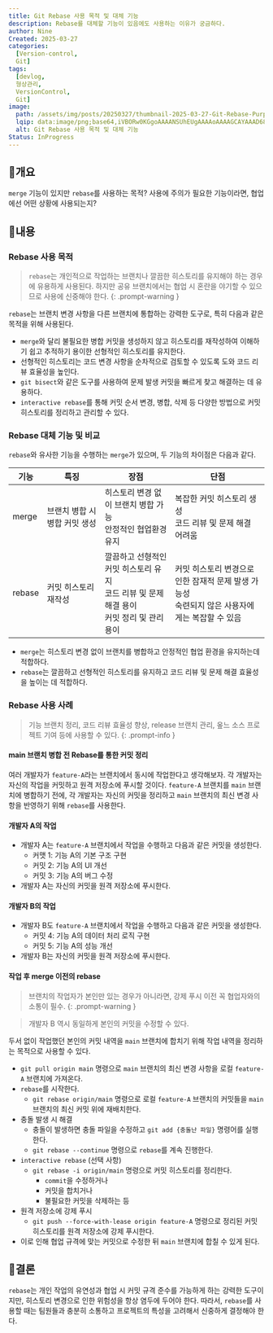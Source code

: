 ```yaml
---
title: Git Rebase 사용 목적 및 대체 기능
description: Rebase를 대체할 기능이 있음에도 사용하는 이유가 궁금하다.
author: Nine
Created: 2025-03-27
categories:
  [Version-control,
  Git]
tags:
  [devlog,
  형상관리,
  VersionControl,
  Git]
image:
  path: /assets/img/posts/20250327/thumbnail-2025-03-27-Git-Rebase-Purpose-and-Alternative-Features.png
  lqip: data:image/png;base64,iVBORw0KGgoAAAANSUhEUgAAAAoAAAAGCAYAAAD68A/GAAAAAklEQVR4AewaftIAAABMSURBVI3BOwqAMBBAwbebrQURFLHy/vcS9AB+CGa1iGgjZEb8RgGlkPGRlgnfVkgnUtVo0/IwMndnjgdYwF0JcafjZWQiQj+M/FEKXZhwFlQPOcvOAAAAAElFTkSuQmCC
  alt: Git Rebase 사용 목적 및 대체 기능
Status: InProgress
---
```

## 📌개요

`merge` 기능이 있지만 `rebase`를 사용하는 목적?
사용에 주의가 필요한 기능이라면, 협업에선 어떤 상황에 사용되는지?

## 📌내용

### Rebase 사용 목적

> `rebase`는 개인적으로 작업하는 브랜치나 깔끔한 히스토리를 유지해야 하는 경우에 유용하게 사용된다. 하지만 공유 브랜치에서는 협업 시 혼란을 야기할 수 있으므로 사용에 신중해야 한다.
{: .prompt-warning }

`rebase`는 브랜치 변경 사항을 다른 브랜치에 통합하는 강력한 도구로, 특히 다음과 같은 목적을 위해 사용된다.

- `merge`와 달리 불필요한 병합 커밋을 생성하지 않고 히스토리를 재작성하여 이해하기 쉽고 추적하기 용이한 선형적인 히스토리를 유지한다.
- 선형적인 히스토리는 코드 변경 사항을 순차적으로 검토할 수 있도록 도와 코드 리뷰 효율성을 높인다.
- `git bisect`와 같은 도구를 사용하여 문제 발생 커밋을 빠르게 찾고 해결하는 데 유용하다.
- `interactive rebase`를 통해 커밋 순서 변경, 병합, 삭제 등 다양한 방법으로 커밋 히스토리를 정리하고 관리할 수 있다.

### Rebase 대체 기능 및 비교

`rebase`와 유사한 기능을 수행하는 `merge`가 있으며, 두 기능의 차이점은 다음과 같다.

| 기능   | 특징                          | 장점                                                                                          | 단점                                                                                             |
| ------ | ----------------------------- | --------------------------------------------------------------------------------------------- | ------------------------------------------------------------------------------------------------ |
| merge  | 브랜치 병합 시 병합 커밋 생성 | 히스토리 변경 없이 브랜치 병합 가능<br>안정적인 협업환경 유지                                 | 복잡한 커밋 히스토리 생성<br>코드 리뷰 및 문제 해결 어려움                                       |
| rebase | 커밋 히스토리 재작성          | 깔끔하고 선형적인 커밋 히스토리 유지<br>코드 리뷰 및 문제 해결 용이<br>커밋 정리 및 관리 용이 | 커밋 히스토리 변경으로 인한 잠재적 문제 발생 가능성<br>숙련되지 않은 사용자에게는 복잡할 수 있음 |

- `merge`는 히스토리 변경 없이 브랜치를 병합하고 안정적인 협업 환경을 유지하는데 적합하다.
- `rebase`는 깔끔하고 선형적인 히스토리를 유지하고 코드 리뷰 및 문제 해결 효율성을 높이는 데 적합하다.

### Rebase 사용 사례

> 기능 브랜치 정리, 코드 리뷰 효율성 향상, release 브랜치 관리, 옾느 소스 프로젝트 기여 등에 사용할 수 있다.
{: .prompt-info }

#### main 브랜치 병합 전 Rebase를 통한 커밋 정리

여러 개발자가 `feature-A`라는 브랜치에서 동시에 작업한다고 생각해보자.
각 개발자는 자신의 작업을 커밋하고 원격 저장소에 푸시할 것이다.
`feature-A` 브랜치를 `main` 브랜치에 병합하기 전에, 각 개발자는 자신의 커밋을 정리하고 `main` 브랜치의 최신 변경 사항을 반영하기 위해 `rebase`를 사용한다.

#### 개발자 A의 작업

- 개발자 A는 `feature-A` 브랜치에서 작업을 수행하고 다음과 같은 커밋을 생성한다.
	- 커맷 1: 기능 A의 기본 구조 구현
	- 커밋 2: 기능 A의 UI 개선
	- 커밋 3: 기능 A의 버그 수정
- 개발자 A는 자신의 커밋을 원격 저장소에 푸시한다.

#### 개발자 B의 작업

- 개발자 B도 `feature-A` 브랜치에서 작업을 수행하고 다음과 같은 커밋을 생성한다.
	- 커밋 4: 기능 A의 데이터 처리 로직 구현
	- 커밋 5: 기능 A의 성능 개선
- 개발자 B는 자신의 커밋을 원격 저장소에 푸시한다.


#### 작업 후 merge 이전의 rebase

> 브랜치의 작업자가 본인만 있는 경우가 아니라면, 강제 푸시 이전 꼭 협업자와의 소통이 필수.
{: .prompt-warning }

>개발자 B 역시 동일하게 본인의 커밋을 수정할 수 있다.

두서 없이 작업했던 본인의 커밋 내역을 `main` 브랜치에 합치기 위해 작업 내역을 정리하는 목적으로 사용할 수 있다.

- `git pull origin main` 명령으로 `main` 브랜치의 최신 변경 사항을 로컬 `feature-A` 브랜치에 가져온다.
- `rebase`를 시작한다.
	- `git rebase origin/main` 명령으로 로컬 `feature-A` 브랜치의 커밋들을 `main` 브랜치의 최신 커밋 위에 재배치한다.
- 충돌 발생 시 해결
	- 충돌이 발생하면 충돌 파일을 수정하고 `git add {충돌난 파일}` 명령어를 실행한다.
	- `git rebase --continue` 명령으로 `rebase`를 계속 진행한다.
- `interactive rebase` (선택 사항)
	- `git rebase -i origin/main` 명령으로 커밋 히스토리를 정리한다.
		- `commit`을 수정하거나
		- 커밋을 합치거나
		- 불필요한 커밋을 삭제하는 등 
- 원격 저장소에 강제 푸시
	- `git push --force-with-lease origin feature-A` 명령으로 정리된 커밋 히스토리를 원격 저장소에 강제 푸시한다.
- 이로 인해 협업 규격에 맞는 커밋으로 수정한 뒤 `main` 브랜치에 합칠 수 있게 된다.

## 🎯결론

`rebase`는 개인 작업의 유연성과 협업 시 커밋 규격 준수를 가능하게 하는 강력한 도구이지만, 히스토리 변경으로 인한 위험성을 항상 염두에 두어야 한다.
따라서, `rebase`를 사용할 때는 팀원들과 충분히 소통하고 프로젝트의 특성을 고려해서 신중하게 결정해야 한다.
